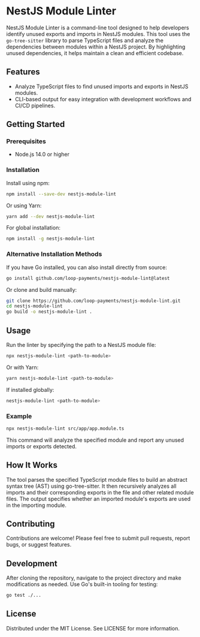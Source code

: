 # NestJS Module Linter

NestJS Module Linter is a command-line tool designed to help developers
identify unused exports and imports in NestJS modules. This tool uses the
`go-tree-sitter` library to parse TypeScript files and analyze the dependencies
between modules within a NestJS project. By highlighting unused dependencies,
it helps maintain a clean and efficient codebase.

## Features

- Analyze TypeScript files to find unused imports and exports in NestJS modules.
- CLI-based output for easy integration with development workflows and CI/CD
  pipelines.

## Getting Started

### Prerequisites

- Node.js 14.0 or higher

### Installation

Install using npm:

```bash
npm install --save-dev nestjs-module-lint
```

Or using Yarn:

```bash
yarn add --dev nestjs-module-lint
```

For global installation:

```bash
npm install -g nestjs-module-lint
```

### Alternative Installation Methods

If you have Go installed, you can also install directly from source:

```bash
go install github.com/loop-payments/nestjs-module-lint@latest
```

Or clone and build manually:

```bash
git clone https://github.com/loop-payments/nestjs-module-lint.git
cd nestjs-module-lint
go build -o nestjs-module-lint .
```

## Usage

Run the linter by specifying the path to a NestJS module file:

```bash
npx nestjs-module-lint <path-to-module>
```

Or with Yarn:

```bash
yarn nestjs-module-lint <path-to-module>
```

If installed globally:

```bash
nestjs-module-lint <path-to-module>
```

### Example

```bash
npx nestjs-module-lint src/app/app.module.ts
```

This command will analyze the specified module and report any unused imports
or exports detected.

## How It Works

The tool parses the specified TypeScript module files to build an abstract
syntax tree (AST) using go-tree-sitter. It then recursively analyzes all
imports and their corresponding exports in the file and other related module
files. The output specifies whether an imported module's exports are used in
the importing module.

## Contributing

Contributions are welcome! Please feel free to submit pull requests, report
bugs, or suggest features.

## Development

After cloning the repository, navigate to the project directory and make
modifications as needed. Use Go's built-in tooling for testing:

```bash
go test ./...
```

## License

Distributed under the MIT License. See LICENSE for more information.
